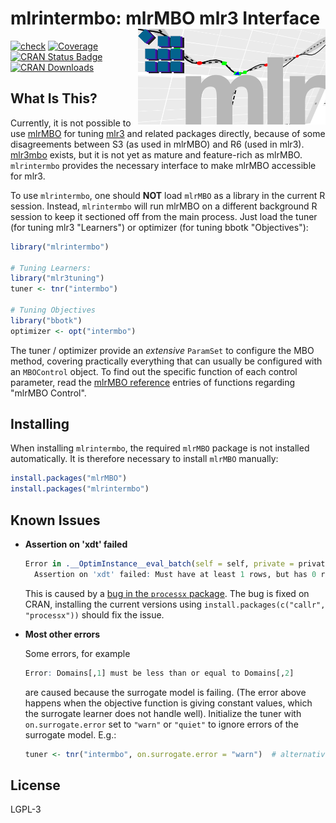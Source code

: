 # mlrintermbo: mlrMBO mlr3 Interface <img src="todo-files/mlrintermbo.png" width="300" align="right" />

[![check](https://github.com/mb706/mlrintermbo/actions/workflows/check.yml/badge.svg)](https://github.com/mb706/mlrintermbo/actions/workflows/check.yml)
[![Coverage](https://codecov.io/github/mb706/mlrintermbo/branch/master/graphs/badge.svg)](https://codecov.io/github/mb706/mlrintermbo)
[![CRAN Status Badge](https://www.r-pkg.org/badges/version/mlrintermbo)](https://CRAN.R-project.org/package=mlrintermbo)
[![CRAN Downloads](https://cranlogs.r-pkg.org/badges/mlrintermbo)](https://CRAN.R-project.org/package=mlrintermbo)

## What Is This?

Currently, it is not possible to use [mlrMBO](https://github.com/mlr-org/mlrMBO) for tuning [mlr3](https://github.com/mlr-org/mlr3) and related packages directly, because of some disagreements between S3 (as used in mlrMBO) and R6 (used in mlr3). [mlr3mbo](https://github.com/mlr-org/mlr3mbo/) exists, but it is not yet as mature and feature-rich as mlrMBO. `mlrintermbo` provides the necessary interface to make mlrMBO accessible for mlr3.

To use `mlrintermbo`, one should **NOT** load `mlrMBO` as a library in the current R session. Instead, `mlrintermbo` will run mlrMBO on a different background R session to keep it sectioned off from the main process. Just load the tuner (for tuning mlr3 "Learners") or optimizer (for tuning bbotk "Objectives"):

```r
library("mlrintermbo")

# Tuning Learners:
library("mlr3tuning")
tuner <- tnr("intermbo")

# Tuning Objectives
library("bbotk")
optimizer <- opt("intermbo")
```

The tuner / optimizer provide an *extensive* `ParamSet` to configure the MBO method, covering practically everything that can usually be configured with an `MBOControl` object. To find out the specific function of each control parameter, read the [mlrMBO reference](https://mlrmbo.mlr-org.com/reference/index.html) entries of functions regarding "mlrMBO Control".

## Installing

When installing `mlrintermbo`, the required `mlrMBO` package is not installed automatically. It is therefore necessary to install `mlrMBO` manually:

```r
install.packages("mlrMBO")
install.packages("mlrintermbo")
```

## Known Issues
* **Assertion on 'xdt' failed**
    ```r
    Error in .__OptimInstance__eval_batch(self = self, private = private,  : 
      Assertion on 'xdt' failed: Must have at least 1 rows, but has 0 rows.
    ```
    
    This is caused by a [bug in the `processx` package](https://github.com/r-lib/callr/issues/184). The bug is fixed on CRAN, installing the current versions using `install.packages(c("callr", "processx"))` should fix the issue.
* **Most other errors**

   Some errors, for example
   
    ```r
    Error: Domains[,1] must be less than or equal to Domains[,2]
    ```
    
    are caused because the surrogate model is failing. (The error above happens when the objective function is giving constant values, which the surrogate learner does not handle well). Initialize the tuner with 
`on.surrogate.error` set to `"warn"` or `"quiet"` to ignore errors of the surrogate model. E.g.:

    ```r
    tuner <- tnr("intermbo", on.surrogate.error = "warn")  # alternatively "quiet"
    ```

## License

LGPL-3
